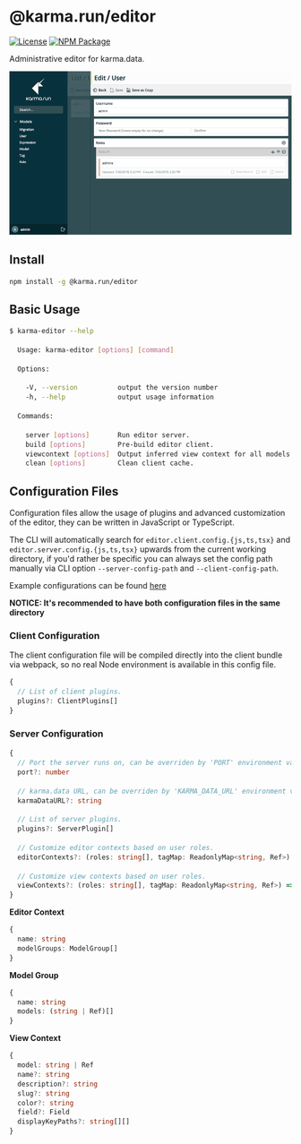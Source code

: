 # @karma.run/editor

[![License][license_shield]][license_link]
[![NPM Package][npm_shield]][npm_link]

Administrative editor for karma.data.

![Preview](https://raw.githubusercontent.com/karmarun/karma.tools/master/packages/editor/docs/media/preview.png)

## Install

```sh
npm install -g @karma.run/editor
```

## Basic Usage

```sh
$ karma-editor --help

  Usage: karma-editor [options] [command]

  Options:

    -V, --version          output the version number
    -h, --help             output usage information

  Commands:

    server [options]       Run editor server.
    build [options]        Pre-build editor client.
    viewcontext [options]  Output inferred view context for all models.
    clean [options]        Clean client cache.
```

## Configuration Files

Configuration files allow the usage of plugins and advanced customization of the editor, they can be written in JavaScript or TypeScript.

The CLI will automatically search for `editor.client.config.{js,ts,tsx}` and `editor.server.config.{js,ts,tsx}` upwards from the current working directory, if you'd rather be specific you can always set the config path manually via CLI option `--server-config-path` and `--client-config-path`.

Example configurations can be found [here](./example)

**NOTICE: It's recommended to have both configuration files in the same directory**

### Client Configuration

The client configuration file will be compiled directly into the client bundle via webpack, so no real Node environment is available in this config file.

```ts
{
  // List of client plugins.
  plugins?: ClientPlugins[]
}
```

### Server Configuration

```ts
{
  // Port the server runs on, can be overriden by 'PORT' environment variable or CLI option '--port'.
  port?: number

  // karma.data URL, can be overriden by 'KARMA_DATA_URL' environment variable or CLI option '--karma-data-url'.
  karmaDataURL?: string

  // List of server plugins.
  plugins?: ServerPlugin[]

  // Customize editor contexts based on user roles.
  editorContexts?: (roles: string[], tagMap: ReadonlyMap<string, Ref>) => EditorContext[]

  // Customize view contexts based on user roles.
  viewContexts?: (roles: string[], tagMap: ReadonlyMap<string, Ref>) => ViewContext[];
}
```

**Editor Context**

```ts
{
  name: string
  modelGroups: ModelGroup[]
}
```

**Model Group**

```ts
{
  name: string
  models: (string | Ref)[]
}
```

**View Context**

```ts
{
  model: string | Ref
  name?: string
  description?: string
  slug?: string
  color?: string
  field?: Field
  displayKeyPaths?: string[][]
}
```

[license_shield]: https://img.shields.io/github/license/karmarun/karma.tools.svg
[license_link]: https://github.com/karmarun/karma.tools/blob/master/LICENSE
[npm_shield]: https://img.shields.io/npm/v/@karma.run/editor.svg
[npm_link]: https://www.npmjs.com/package/@karma.run/editor
